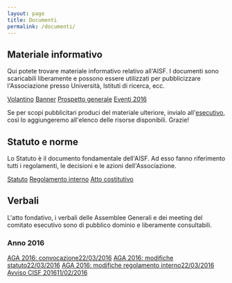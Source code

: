 ```yaml
---
layout: page
title: Documenti
permalink: /documenti/
---
```


## Materiale informativo

Qui potete trovare materiale informativo relativo all'AISF. I documenti sono scaricabili liberamente e possono essere utilizzati per pubblicizzare l'Associazione presso Università, Istituti di ricerca, ecc.

<div class="collection">
  <a href="http://www.ai-sf.it/owncloud/index.php/s/jWKZQjbFHPjrL1y" class="collection-item">Volantino</a>
  <a href="http://www.ai-sf.it/owncloud/index.php/s/AfKmRn2lDfNuLQm" class="collection-item">Banner</a>
  <a href="http://www.ai-sf.it/owncloud/index.php/s/ZIjLM9yaKEdoIP9" class="collection-item">Prospetto generale</a>
  <a href="http://www.ai-sf.it/owncloud/index.php/s/oUIqAsWgLegkibV" class="collection-item">Eventi 2016</a>
</div>

Se per scopi pubblicitari produci del materiale ulteriore, invialo all'<a href="mailto:esecutivo@ai-sf.it">esecutivo</a>, così lo aggiungeremo all'elenco delle risorse disponibili. Grazie!

## Statuto e norme

Lo Statuto è il documento fondamentale dell'AISF. Ad esso fanno riferimento tutti i regolamenti, le decisioni e le azioni dell'Associazione.

<div class="collection">
  <a href="http://www.ai-sf.it/owncloud/public.php?service=files&t=4a4fb9f6209612adcfa7eda850c33726" class="collection-item">Statuto</a>
  <a href="http://www.ai-sf.it/owncloud/public.php?service=files&t=d56eac31c10382f49ce951b03c4e98ff" class="collection-item">Regolamento interno</a>
  <a href="http://www.ai-sf.it/joomla/images/documents/atto2.pdf" class="collection-item">Atto costitutivo</a>
</div>

## Verbali

L'atto fondativo, i verbali delle Assemblee Generali e dei meeting del comitato esecutivo sono di pubblico dominio e liberamente consultabili.

### Anno 2016

<div class="collection">
  <a href="http://www.ai-sf.it/owncloud/index.php/s/Kszm1CIRJ56JZUv" class="collection-item">AGA 2016: convocazione<span class="badge">22/03/2016</span></a>
  <a href="http://www.ai-sf.it/owncloud/index.php/s/PJNpr8gYYRusUPC" class="collection-item">AGA 2016: modifiche statuto<span class="badge">22/03/2016</span></a>
  <a href="http://www.ai-sf.it/owncloud/index.php/s/1OcbRa3Mc98jkPv" class="collection-item">AGA 2016: modifiche regolamento interno<span class="badge">22/03/2016</span></a>
  <a href="http://www.ai-sf.it/owncloud/index.php/s/E26Blap5updykPt" class="collection-item">Avviso CISF 2016<span class="badge">11/02/2016</span></a>
</div>
